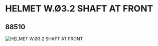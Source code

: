 # HELMET W.Ø3.2 SHAFT AT FRONT
## 88510
![HELMET W.Ø3.2 SHAFT AT FRONT](https://lc-www-live-s.legocdn.com/media/bricks/5/2/4571039.jpg)